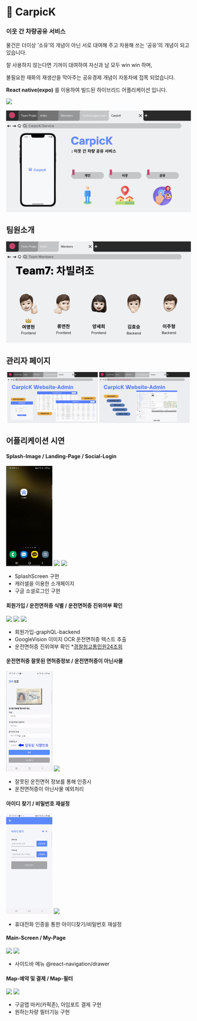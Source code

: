 # 🚙 CarpicK
### 이웃 간 차량공유 서비스

물건은 더이상 ‘소유’의 개념이 아닌 서로 대여해 주고 차용해 쓰는 ‘공유’의 개념이 되고 있습니다. 

잘 사용하지 않는다면 기꺼이 대여하여 자신과 남 모두 win win 하며,

불필요한 재화의 재생산을 막아주는 공유경제 개념이 자동차에 접목 되었습니다.

**React native(expo)** 를 이용하여 빌드된 하이브리드 어플리케이션 입니다.

<a href="https://www.figma.com/file/ISJzAquvSCmdPW3V4Jm8So/CarpicK---%EC%B0%A8%EB%B9%8C%EB%A0%A4%EC%A1%B0?node-id=16%3A99"><img src="https://img.shields.io/badge/Figma-5D8BFF?style=for-the-badge&logo=figma&logoColor=white"></a>

<p align="center">
<img width="1000" src="./assets/readme/ppt/carpick_service.png">
</p>

## 팀원소개

<p align="center">
<img width="1000" src="./assets/readme/ppt/carpick_teammember.png">
</p>

## 관리자 페이지

<p align="center">
    <img width="49%" src="./assets/readme/ppt/carpick_admin_1.png">
    <img width="49%" src="./assets/readme/ppt/carpick_admin_2.png">
</p>

## 어플리케이션 시연
    
#### **Splash-Image** / **Landing-Page** / **Social-Login**
    
<p>
    <img width="25%" src="./assets/readme/gif/1_SplashScreen.gif">
    <img width="25%" src="./assets/readme/gif/2_Intro.gif">
    <img width="25%" src="./assets/readme/gif/3_GoogleSignIn.gif">
</p>
    
- SplashScreen 구현  
- 캐러셀을 이용한 소개페이지   
- 구글 소셜로그인 구현   

#### **회원가입** / **운전면허증 식별** / **운전면허증 진위여부 확인**
    
<p>
    <img width="25%" src="./assets/readme/gif/4_CreateUser.gif">
    <img width="25%" src="./assets/readme/gif/5_License_R1.gif">
    <img width="25%" src="./assets/readme/gif/6_License_Istruth.gif">
</p>

- 회원가입-graphQL-backend
- GoogleVision 이미지 OCR 운전면허증 텍스트 추출
- 운전면허증 진위여부 확인 *[경찰청교통민원24조회](https://tilko.net/Help/Api/POST-api-apiVersion-Efine-LicenTruth)

#### **운전면허증 잘못된 면허증정보** / **운전면허증이 아닌사물**

<p>
    <img width="25%" src="./assets/readme/gif/7_License_WrongNum.gif">
    <img width="25%" src="./assets/readme/gif/8_LicenseDenied.gif">
</p>

- 잘못된 운전면허 정보를 통해 인증시
- 운전면허증이 아닌사물 예외처리

#### **아이디 찾기** / **비밀번호 재설정**

<p>
    <img width="25%" src="./assets/readme/gif/9_FindId.gif">
    <img width="25%" src="./assets/readme/gif/10_ResetPassword.gif">
</p>

- 휴대전화 인증을 통한 아이디찾기/비밀번호 재설정

#### **Main-Screen** / **My-Page**

<p>
    <img width="25%" src="./assets/readme/gif/11_Main.gif">
    <img width="25%" src="./assets/readme/gif/12_MyPage.gif">
</p>

- 사이드바 메뉴  @react-navigation/drawer

#### **Map-예약 및 결제** / **Map-필터**

<p>
    <img width="25%" src="./assets/readme/gif/13_Map.gif">
    <img width="25%" src="./assets/readme/gif/14_Filter.gif">
</p>

- 구글맵 마커(카픽존), 아임포트 결제 구현
- 원하는차량 필터기능 구현
